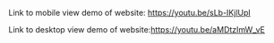 Link to mobile view demo of website: https://youtu.be/sLb-IKjlUpI

Link to desktop view demo of website:https://youtu.be/aMDtzImW_vE
